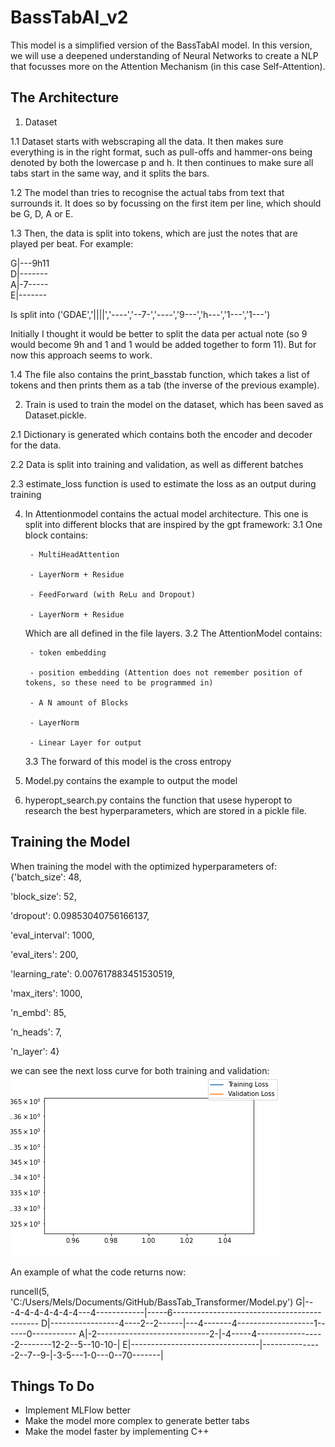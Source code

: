 # BassTabAI_v2

This model is a simplified version of the BassTabAI model. In this version, we will use a deepened understanding of Neural Networks to create a NLP that focusses more on the Attention Mechanism (in this case Self-Attention). 

## The Architecture

1. Dataset

1.1 Dataset starts with webscraping all the data. It then makes sure everything is in the right format, such as pull-offs and hammer-ons being denoted by both the lowercase p and h. It then continues to make sure all tabs start in the same way, and it splits the bars. 

1.2 The model than tries to recognise the actual tabs from text that surrounds it. It does so by focussing on the first item per line, which should be G, D, A or E.

1.3 Then, the data is split into tokens, which are just the notes that are played per beat. For example:

G|---9h11  
D|-------  
A|-7-----  
E|-------

Is split into ('GDAE','||||','----','--7-','----','9---','h---','1---','1---')

Initially I thought it would be better to split the data per actual note (so 9 would become 9h and 1 and 1 would be added together to form 11). But for now this approach seems to work.

1.4 The file also contains the print_basstab function, which takes a list of tokens and then prints them as a tab (the inverse of the previous example).

2. Train is used to train the model on the dataset, which has been saved as Dataset.pickle.

2.1 Dictionary is generated which contains both the encoder and decoder for the data.

2.2 Data is split into training and validation, as well as different batches

2.3 estimate_loss function is used to estimate the loss as an output during training


4. In Attentionmodel contains the actual model architecture. This one is split into different blocks that are inspired by the gpt framework:
	3.1 One block contains:
   
		- MultiHeadAttention
   
		- LayerNorm + Residue
   
		- FeedForward (with ReLu and Dropout)
   
		- LayerNorm + Residue
   
	Which are all defined in the file layers.
	3.2 The AttentionModel contains:
   
		- token embedding
   
		- position embedding (Attention does not remember position of tokens, so these need to be programmed in)
   
		- A N amount of Blocks
   
		- LayerNorm
   
		- Linear Layer for output
   
	3.3 The forward of this model is the cross entropy 
	
5. Model.py contains the example to output the model

6. hyperopt_search.py contains the function that usese hyperopt to research the best hyperparameters, which are stored in a pickle file. 

## Training the Model

When training the model with the optimized hyperparameters of:
{'batch_size': 48,

 'block_size': 52,
 
 'dropout': 0.09853040756166137,
 
 'eval_interval': 1000,
 
 'eval_iters': 200,
 
 'learning_rate': 0.007617883451530519,
 
 'max_iters': 1000,
 
 'n_embd': 85,
 
 'n_heads': 7,
 
 'n_layer': 4}

we can see the next loss curve for both training and validation:
![Loss Curve](loss_value.png)
 

An example of what the code returns now:

runcell(5, 'C:/Users/Mels/Documents/GitHub/BassTab_Transformer/Model.py')
G|---4-4-4-4-4-4-4---4------------|-----6--------------------------------------------
D|-----------------4----2--2------|---4-------4-------------------1------0-----------
A|-2----------------------------2-|-4-----4-----------------2--------12-2--5--10-10-|
E|--------------------------------|---------------2--7--9-|-3-5---1-0---0--70-------|


## Things To Do 
- Implement MLFlow better
- Make the model more complex to generate better tabs
- Make the model faster by implementing C++
